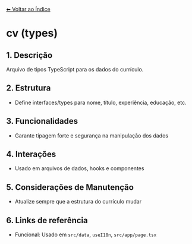 [⬅ Voltar ao Índice](../../DOCUMENTATION.md)

# cv (types)

## 1. Descrição
Arquivo de tipos TypeScript para os dados do currículo.

## 2. Estrutura
- Define interfaces/types para nome, título, experiência, educação, etc.

## 3. Funcionalidades
- Garante tipagem forte e segurança na manipulação dos dados

## 4. Interações
- Usado em arquivos de dados, hooks e componentes

## 5. Considerações de Manutenção
- Atualize sempre que a estrutura do currículo mudar

## 6. Links de referência
- Funcional: Usado em `src/data`, `useI18n`, `src/app/page.tsx`
